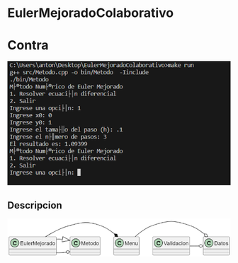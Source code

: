 # EulerMejoradoColaborativo

# Contra


![](/images/menu.png)

## Descripcion

![](/out/docs/Diagrama/Diagrama.png)

